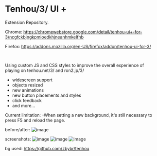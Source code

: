 # Tenhou/3/ UI +
Extension Repository.

Chrome:
https://chromewebstore.google.com/detail/tenhou-ui+-for-3/ncgfckbjngkpmioedkhjneanhmkelfhb

Firefox:
https://addons.mozilla.org/en-US/firefox/addon/tenhou-ui-for-3/

<br>

Using custom JS and CSS styles to improve the overall experience of playing on tenhou.net/3/ and ron2.jp/3/
- widescreen support
- objects resized
- new animations
- new button placements and styles
- click feedback
- and more...


Current limitation: 
-When setting a new background, it's still necessary to press F5 and reload the page.


before/after:
![image](https://github.com/carekovisk/TenhouUI-plus/assets/87438495/5790bf3f-fa1b-4f87-af6a-d467f9da0918)

screenshots:
![image](https://github.com/carekovisk/TenhouUI-plus/assets/87438495/fb13c7f5-22af-45ce-b4cc-3d276c80b716)
![image](https://github.com/carekovisk/TenhouUI-plus/assets/87438495/8bb37f8f-66e2-44f2-9266-11277ae4c768)
![image](https://github.com/carekovisk/TenhouUI-plus/assets/87438495/4d8c926f-a6d1-431d-a693-ca6bfcc2bea9)


bg used:
https://github.com/zbybr/tenhou
